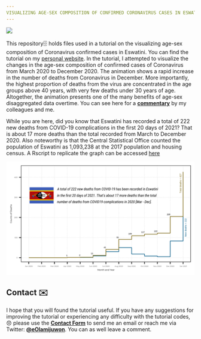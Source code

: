 ```yaml
---
VISUALIZING AGE-SEX COMPOSITION OF CONFIRMED CORONAVIRUS CASES IN ESWATINI SINCE MARCH 2020
---
```


<img src="Images/Eswatini_CoVID_Pyramid.gif" align="centre"/>

This repository:file_cabinet: holds files used in a tutorial on the visualizing age-sex composition of Coronavirus confirmed cases in Eswatini. You can find the tutorial on my [personal website](https://e.olamijuwon.com/visualizing-age-sex-composition-of-confirmed-covid-19-cases-in-eswatini/). In the tutorial, I attempted to visualize the changes in the age-sex composition of confirmed cases of Coronavirus from March 2020 to December 2020. The animation shows a rapid increase in the number of deaths from Coronavirus in December. More importantly, the highest proportion of deaths from the virus are concentrated in the age groups above 40 years, with very few deaths under 30 years of age. Altogether, the animation presents one of the many benefits of age-sex disaggregated data overtime. You can see here for a [**commentary**](https://theconversation.com/flaws-in-the-collection-of-african-population-statistics-block-covid-19-insights-142669) by my colleagues and me.

While you are here, did you know that Eswatini has recorded a total of 222 new deaths from COVID-19 complications in the first 20 days of 2021? That is about 17 more deaths than the total recorded from March to December 2020. Also noteworthy is that the Central Statistical Office counted the population of Eswatini as 1,093,238 at the 2017 population and housing census. A Rscript to replicate the graph can be accessed [here](%22/trendViz.R%22)

<img src="Images/Death Counts - SZ.png" align="centre"/>

## Contact :envelope:

I hope that you will found the tutorial useful. If you have any suggestions for improving the tutorial or experiencing any difficulty with the tutorial codes,:disappointed: please use the [**Contact Form**](https://e.olamijuwon.com/#contacts) to send me an email or reach me via Twitter: [**\@eOlamijuwon**](https://twitter.com/eolamijuwon). You can as well leave a comment.

 

